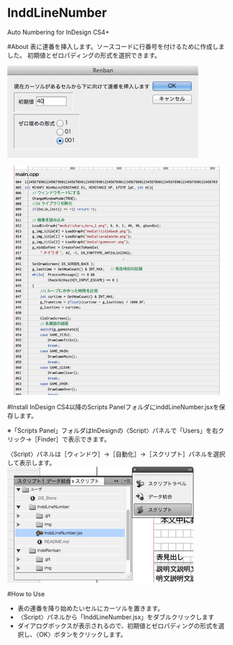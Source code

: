 InddLineNumber
==========

Auto Numbering for InDesign CS4+


#About
表に連番を挿入します。ソースコードに行番号を付けるために作成しました。
初期値とゼロパディングの形式を選択できます。

![Dialog](img/inddLineNumber.jpg)

![result](img/inddLineNUmber2.jpg)


#Install
InDesign CS4以降のScripts PanelフォルダにinddLineNumber.jsxを保存します。

※「Scripts Panel」フォルダはInDesignの〈Script〉パネルで「Users」を右クリック→［Finder］で表示できます。

〈Script〉パネルは［ウィンドウ］→［自動化］→［スクリプト］パネルを選択して表示します。
![script panel](img/inddLineNumber3.jpg)


#How to Use
- 表の連番を降り始めたいセルにカーソルを置きます。
- 〈Script〉パネルから「InddLineNumber.jsx」をダブルクリックします
- ダイアログボックスが表示されるので、初期値とゼロパディングの形式を選択し、〈OK〉ボタンをクリックします。
